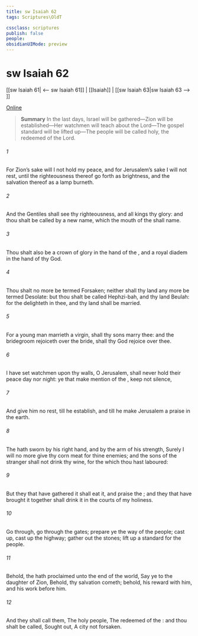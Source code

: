 ```yaml
---
title: sw Isaiah 62
tags: Scriptures\OldT

cssclass: scriptures
publish: false
people:
obsidianUIMode: preview
---
```


# sw Isaiah 62
[[sw Isaiah 61| <-- sw Isaiah 61]] | [[Isaiah]] | [[sw Isaiah 63|sw Isaiah 63 --> ]]

[Online](https://churchofjesuschrist.org/study/scriptures/ot/isa/62?lang=eng)

> __Summary__
In the last days, Israel will be gathered—Zion will be established—Her watchmen will teach about the Lord—The gospel standard will be lifted up—The people will be called holy, the redeemed of the Lord.

###### 1 
For Zion’s sake will I not hold my peace, and for Jerusalem’s sake I will not rest, until the righteousness thereof go forth as brightness, and the salvation thereof as a lamp  burneth.

###### 2 
And the Gentiles shall see thy righteousness, and all kings thy glory: and thou shalt be called by a new name, which the mouth of the  shall name.

###### 3 
Thou shalt also be a crown of glory in the hand of the , and a royal diadem in the hand of thy God.

###### 4 
Thou shalt no more be termed Forsaken; neither shall thy land any more be termed Desolate: but thou shalt be called Hephzi-bah, and thy land Beulah: for the  delighteth in thee, and thy land shall be married.

###### 5 
For  a young man marrieth a virgin,  shall thy sons marry thee: and  the bridegroom rejoiceth over the bride,  shall thy God rejoice over thee.

###### 6 
I have set watchmen upon thy walls, O Jerusalem,  shall never hold their peace day nor night: ye that make mention of the , keep not silence,

###### 7 
And give him no rest, till he establish, and till he make Jerusalem a praise in the earth.

###### 8 
The  hath sworn by his right hand, and by the arm of his strength, Surely I will no more give thy corn  meat for thine enemies; and the sons of the stranger shall not drink thy wine, for the which thou hast laboured:

###### 9 
But they that have gathered it shall eat it, and praise the ; and they that have brought it together shall drink it in the courts of my holiness.

###### 10 
Go through, go through the gates; prepare ye the way of the people; cast up, cast up the highway; gather out the stones; lift up a standard for the people.

###### 11 
Behold, the  hath proclaimed unto the end of the world, Say ye to the daughter of Zion, Behold, thy salvation cometh; behold, his reward  with him, and his work before him.

###### 12 
And they shall call them, The holy people, The redeemed of the : and thou shalt be called, Sought out, A city not forsaken.

